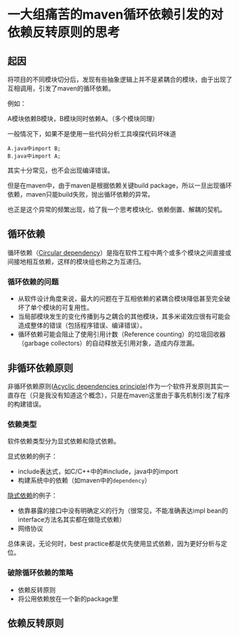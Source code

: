 # 一大组痛苦的maven循环依赖引发的对依赖反转原则的思考

## 起因

将项目的不同模块切分后，发现有些抽象逻辑上并不是紧耦合的模块，由于出现了互相调用，引发了maven的循环依赖。

例如：

A模块依赖B模块，B模块同时依赖A。（多个模块同理）

一般情况下，如果不是使用一些代码分析工具嗅探代码坏味道

    A.java中import B;
    B.java中import A;

其实十分常见，也不会出现编译错误。

但是在maven中，由于maven是根据依赖关键build package，所以一旦出现循环依赖，maven只能build失败，抛出循环依赖的异常。

也正是这个异常的频繁出现，给了我一个思考模块化、依赖倒置、解耦的契机。

## 循环依赖

循环依赖（[Circular dependency](https://en.wikipedia.org/wiki/Circular_dependency)）是指在软件工程中两个或多个模块之间直接或间接地相互依赖，这样的模块组也称之为互递归。

### 循环依赖的问题

* 从软件设计角度来说，最大的问题在于互相依赖的紧耦合模块降低甚至完全破坏了单个模块的可复用性。
* 当局部模块发生的变化传播到与之耦合的其他模块，其多米诺效应很有可能会造成整体的错误（包括程序错误、编译错误）。
* 循环依赖可能会阻止了使用引用计数（Reference counting）的垃圾回收器（garbage collectors）的自动释放无引用对象，造成内存泄漏。

## 非循环依赖原则

非循环依赖原则([Acyclic dependencies principle](https://en.wikipedia.org/wiki/Acyclic_dependencies_principle))作为一个软件开发原则其实一直存在（只是我没有知道这个概念），只是在maven这里由于事先机制引发了程序的构建错误。

### 依赖类型
软件依赖类型分为显式依赖和隐式依赖。

显式依赖的例子：
* include表达式，如C/C++中的#include，java中的import
* 构建系统中的依赖（如maven中的`dependency`）

[隐式依赖](http://programmer.97things.oreilly.com/wiki/index.php/Implicit_Dependencies_Are_also_Dependencies)的例子：
* 依靠暴露的接口中没有明确定义的行为（很常见，不能准确表达impl bean的interface方法名其实都在做隐式依赖）
* 网络协议

总体来说，无论何时，best practice都是优先使用显式依赖，因为更好分析与定位。

### 破除循环依赖的策略
* 依赖反转原则
* 将公用依赖放在一个新的package里

## 依赖反转原则
